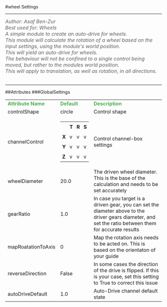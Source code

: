 <body>
#wheel Settings
<hr width = 100%>
<font color = #5f5f5f size = 3pt>
<i>
Author: Asaf Ben-Zur <br>
Best used for: Wheels <br>
A simple module to create an auto-drive for wheels. <br>
This module will calculate the rotation of a wheel based on the input settings, using the module's world position. <br>
This will yield an auto-drive for wheels. <br>
The behaviour will not be confined to a single control being moved, but rather to the modules world position. <br>
This will apply to translation, as well as rotation, in all directions. <br>
</i>
<br>
</font>
<hr width = 100%>
##Attributes
</table></font>
###GlobalSettings
<table><tr><td><b><font size = 3pt color = #4caf50>Attribute Name</td><td><font color = #4caf50><b>Default</td><td><font color = #4caf50><b>Description</td></tr>
<tr><td>controlShape</td>
<td>circle</td>
<td>Control shape</td></tr>
<tr><td>channelControl</td>
<td>
<font size = 2pt>
<table><tr><td style="padding:6px"></td>
<td style="padding:6px"><b>T</b></td>
<td style="padding:6px"><b>R</b></td>
<td style="padding:6px"><b>S</b></td>
</tr>
<tr><td style="padding:6px"><b>X</b></td>
<td style="padding:6px">v</td>
<td style="padding:6px">v</td>
<td style="padding:6px">v</td>
</tr>
<tr><td style="padding:6px"><b>Y</b></td>
<td style="padding:6px">v</td>
<td style="padding:6px">v</td>
<td style="padding:6px">v</td>
</tr>
<tr><td style="padding:6px"><b>Z</b></td>
<td style="padding:6px">v</td>
<td style="padding:6px">v</td>
<td style="padding:6px">v</td>
</tr>
</table>
</font>
</td>
<td>Control channel-box settings</td></tr>
<tr><td>wheelDiameter</td>
<td>20.0</td>
<td>The driven wheel diameter. This is the base of the calculation and needs to be set accurately</td></tr>
<tr><td>gearRatio</td>
<td>1.0</td>
<td>In case you target is a driven gear, you can set the diameter above to the driver gears diameter, and set the ratio between them for accurate results</td></tr>
<tr><td>mapRoatationToAxis</td>
<td>0</td>
<td>Map the rotation axis needs to be acted on. This is based on the orientaton of your guide</td></tr>
<tr><td>reverseDirection</td>
<td>False</td>
<td>In some cases the direction of the drive is flipped. If this is your case, set this setting to True to correct this issue</td></tr>
<tr><td>autoDriveDefault</td>
<td>1.0</td>
<td>Auto-Drive channel default state</td></tr>
</table></font>
